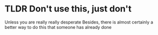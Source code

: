 TLDR Don't use this, just don't
===============================
Unless you are really really desperate
Besides, there is almost certainly a better way to do this that someone has already done
